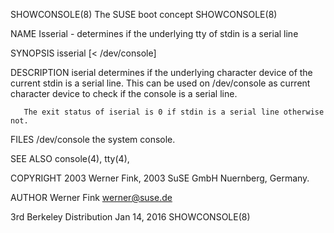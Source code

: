 SHOWCONSOLE(8)                                                                              The SUSE boot concept                                                                              SHOWCONSOLE(8)



NAME
       Isserial - determines if the underlying tty of stdin is a serial line

SYNOPSIS
       isserial [< /dev/console]

DESCRIPTION
       iserial determines if the underlying character device of the current stdin is a serial line.  This can be used on /dev/console as current character device to check if the console is a serial line.

       The exit status of iserial is 0 if stdin is a serial line otherwise not.

FILES
       /dev/console
              the system console.

SEE ALSO
       console(4), tty(4),

COPYRIGHT
       2003 Werner Fink, 2003 SuSE GmbH Nuernberg, Germany.

AUTHOR
       Werner Fink <werner@suse.de>



3rd Berkeley Distribution                                                                        Jan 14, 2016                                                                                  SHOWCONSOLE(8)
